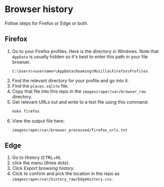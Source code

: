 # Browser history

Follow steps for Firefox or Edge or both.

## Firefox

1. Go to your Firefox profiles. Here is the directory in Windows. Note that `AppData` is usually hidden so it's best to enter this path in your file browser.
    ```
    C:\Users\<username>\AppData\Roaming\Mozilla\Firefox\Profiles
    ```
1. Find the relevant directory for your profile and go into it.
1. Find the `places.sqlite` file.
1. Copy that file into this repo in the `imagescraper/var/browser_raw` directory.
1. Get relevant URLs out and write to a text file using this command:
    ```sh
    make firefox
    ```
1. View the output file here:
    ```
    imagescraper/var/browser_processed/firefox_urls.txt
    ```

## Edge

1. Go to History (<kbd>CTRL</kbd>+<kbd>H</kbd>).
1. click the menu (three dots).
1. Click _Export browsing history_.
1. Click to confirm and pick the location in the repo as `imagescraper/var/history_raw/EdgeHistory.csv`.
